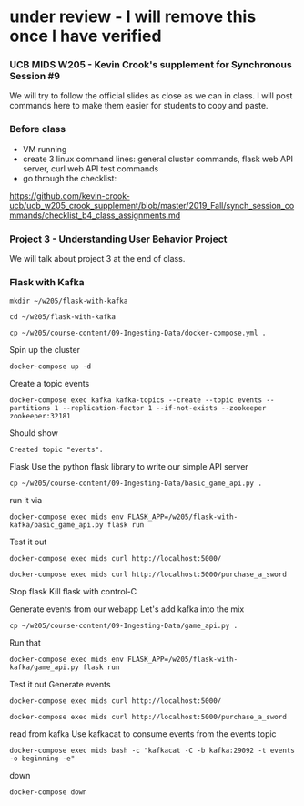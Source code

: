 # under review - I will remove this once I have verified 

### UCB MIDS W205 - Kevin Crook's supplement for Synchronous Session #9

We will try to follow the official slides as close as we can in class.  I will post commands here to make them easier for students to copy and paste.

### Before class

* VM running
* create 3 linux command lines: general cluster commands, flask web API server, curl web API test commands
* go through the checklist:

https://github.com/kevin-crook-ucb/ucb_w205_crook_supplement/blob/master/2019_Fall/synch_session_commands/checklist_b4_class_assignments.md

### Project 3 - Understanding User Behavior Project

We will talk about project 3 at the end of class.

### Flask with Kafka

```
mkdir ~/w205/flask-with-kafka

cd ~/w205/flask-with-kafka

cp ~/w205/course-content/09-Ingesting-Data/docker-compose.yml .
```

Spin up the cluster
```
docker-compose up -d
```

Create a topic events
```
docker-compose exec kafka kafka-topics --create --topic events --partitions 1 --replication-factor 1 --if-not-exists --zookeeper zookeeper:32181
```

Should show
```
Created topic "events".
```

Flask
Use the python flask library to write our simple API server
```
cp ~/w205/course-content/09-Ingesting-Data/basic_game_api.py .
```

run it via
```
docker-compose exec mids env FLASK_APP=/w205/flask-with-kafka/basic_game_api.py flask run
```

Test it out
```
docker-compose exec mids curl http://localhost:5000/

docker-compose exec mids curl http://localhost:5000/purchase_a_sword
```

Stop flask
Kill flask with control-C

Generate events from our webapp
Let's add kafka into the mix 
```
cp ~/w205/course-content/09-Ingesting-Data/game_api.py .
```
Run that
```
docker-compose exec mids env FLASK_APP=/w205/flask-with-kafka/game_api.py flask run
```

Test it out
Generate events
```
docker-compose exec mids curl http://localhost:5000/

docker-compose exec mids curl http://localhost:5000/purchase_a_sword
```

read from kafka
Use kafkacat to consume events from the events topic
```
docker-compose exec mids bash -c "kafkacat -C -b kafka:29092 -t events -o beginning -e"
```
down
```
docker-compose down
```
